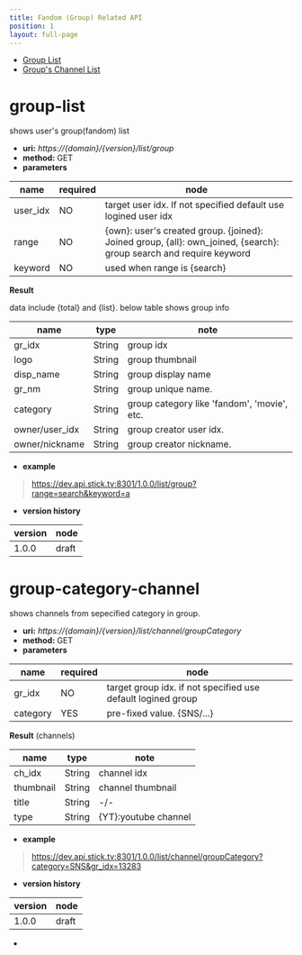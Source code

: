 ```yaml
---
title: Fandom (Group) Related API
position: 1
layout: full-page
---
```


- [Group List](#group-list)
- [Group's Channel List](#group-category-channel)


# group-list
shows user's group(fandom) list

+ **uri:**  *https://{domain}/{version}/list/group*
+ **method:** GET
+ **parameters**

>
|name|required|node|
|---|---|-|
|user_idx|NO|target user idx. If not specified default use logined user idx|
|range|NO|{own}: user's created group. {joined}: Joined group, {all}: own_joined, {search}: group search and require keyword|
|keyword|NO|used when range is {search} |

**Result**
>
data include {total} and {list}. below table shows group info
>
|name|type|note|
|---|---|-|
|gr_idx|String|group idx|
|logo|String|group thumbnail|
|disp_name|String|group display name|
|gr_nm|String|group unique name. |
|category|String|group category like 'fandom', 'movie', etc. |
|owner/user_idx|String|group creator user idx. |
|owner/nickname|String|group creator nickname. |

+ **example**

> https://dev.api.stick.tv:8301/1.0.0/list/group?range=search&keyword=a

+ **version history**

> 
|version|node|
|---|---|
|1.0.0|draft|


# group-category-channel
shows channels from sepecified category in group.

+ **uri:**  *https://{domain}/{version}/list/channel/groupCategory*
+ **method:** GET
+ **parameters**

>
|name|required|node|
|---|---|-|
|gr_idx|NO|target group idx. if not specified use default logined group|
|category|YES|pre-fixed value. {SNS/...}|


**Result** (channels)
>
|name|type|note|
|---|---|-|
|ch_idx|String|channel idx|
|thumbnail|String|channel thumbnail|
|title|String|-/-|
|type|String|{YT}:youtube channel |

+ **example**

> https://dev.api.stick.tv:8301/1.0.0/list/channel/groupCategory?category=SNS&gr_idx=13283

+ **version history**

> 
|version|node|
|---|---|
|1.0.0|draft|


-

